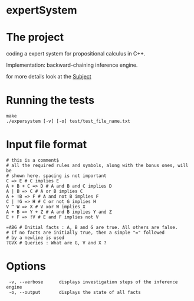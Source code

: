 # expertSystem

# The project
coding a expert system for propositional calculus in C++.

Implementation: backward-chaining inference engine.

for more details look at the [Subject](https://cdn.intra.42.fr/pdf/pdf/2029/expert-system.en.pdf)

# Running the tests
```
make
./expersystem [-v] [-o] test/test_file_name.txt
```

# Input file format
```console
# this is a comment$
# all the required rules and symbols, along with the bonus ones, will be
# shown here. spacing is not important
C => E # C implies E
A + B + C => D # A and B and C implies D
A | B => C # A or B implies C
A + !B => F # A and not B implies F
C | !G => H # C or not G implies H
V ^ W => X # V xor W implies X
A + B => Y + Z # A and B implies Y and Z
E + F => !V # E and F implies not V

=ABG # Initial facts : A, B and G are true. All others are false.
# If no facts are initially true, then a simple "=" followed
# by a newline is used
?GVX # Queries : What are G, V and X ?
```
# Options
```
 -v, --verbose		displays investigation steps of the inference engine
 -o, --output		displays the state of all facts
```
